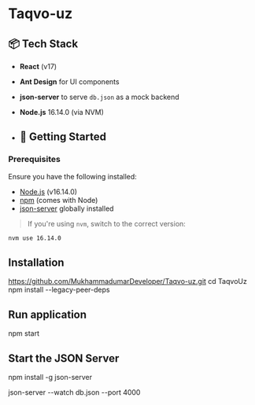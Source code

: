 # Taqvo-uz

## 📦 Tech Stack

- **React** (v17)
- **Ant Design** for UI components
- **json-server** to serve `db.json` as a mock backend
- **Node.js** 16.14.0 (via NVM)

- ## 🚀 Getting Started

### Prerequisites

Ensure you have the following installed:

- [Node.js](https://nodejs.org/en/) (v16.14.0)
- [npm](https://www.npmjs.com/) (comes with Node)
- [json-server](https://github.com/typicode/json-server) globally installed

> If you're using `nvm`, switch to the correct version:
```bash
nvm use 16.14.0
```

##  Installation
https://github.com/MukhammadumarDeveloper/Taqvo-uz.git
cd TaqvoUz
npm install --legacy-peer-deps


## Run application
npm start

## Start the JSON Server

npm install -g json-server

json-server --watch db.json --port 4000

